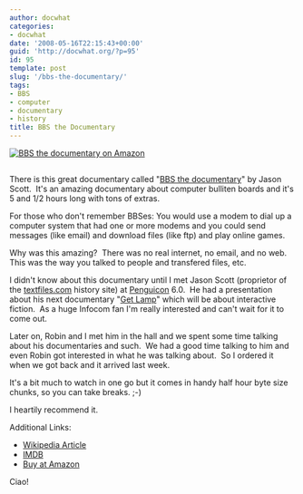 ```yaml
---
author: docwhat
categories:
- docwhat
date: '2008-05-16T22:15:43+00:00'
guid: 'http://docwhat.org/?p=95'
id: 95
template: post
slug: '/bbs-the-documentary/'
tags:
- BBS
- computer
- documentary
- history
title: BBS the Documentary
---
```


[![_BBS the documentary_ on Amazon](https://ws-na.amazon-adsystem.com/widgets/q?_encoding=UTF8&MarketPlace=US&ASIN=B0009NN6EA&ServiceVersion=20070822&ID=AsinImage&WS=1&Format=_SL160_&tag=thedocwha-20)](https://www.amazon.com/gp/product/B0009NN6EA/ref=as_li_tl?ie=UTF8&camp=1789&creative=9325&creativeASIN=B0009NN6EA&linkCode=as2&tag=thedocwha-20&linkId=cdf8bd50174b0936e6dab91c28034377)

<img src="https://ir-na.amazon-adsystem.com/e/ir?t=thedocwha-20&l=am2&o=1&a=B0009NN6EA" width="1" height="1" border="0" alt="Amazon bug" style="border:none !important; margin:0px !important;" />

There is this great documentary called "[BBS the
documentary](http://www.bbsdocumentary.com/ "Link to the documentary's homepage")"
by Jason Scott.  It's an amazing documentary about computer bulliten
boards and it's 5 and 1/2 hours long with tons of extras.

For those who don't remember BBSes: You would use a modem to dial up a
computer system that had one or more modems and you could send messages
(like email) and download files (like ftp) and play online games.

Why was this amazing?  There was no real internet, no email, and no
web.  This was the way you talked to people and transfered files, etc.

I didn't know about this documentary until I met Jason Scott (proprietor
of the [textfiles.com](http://textfiles.com) history site) at
[Penguicon](http://penguicon.org/ "Official Penguicon site") 6.0.  He
had a presentation about his next documentary "[Get
Lamp](http://www.getlamp.com/ "Official Get Lamp documentary site")"
which will be about interactive fiction.  As a huge Infocom fan I'm
really interested and can't wait for it to come out.

Later on, Robin and I met him in the hall and we spent some time talking
about his documentaries and such.  We had a good time talking to him and
even Robin got interested in what he was talking about.  So I ordered it
when we got back and it arrived last week.

It's a bit much to watch in one go but it comes in handy half hour byte
size chunks, so you can take breaks. ;-)

I heartily recommend it.

Additional Links:

-   [Wikipedia
    Article](http://en.wikipedia.org/wiki/BBS:_The_Documentary)
-   [IMDB](http://www.imdb.com/title/tt0460402/)
-   [Buy at Amazon](http://amzn.to/2o3POdt)

Ciao!
